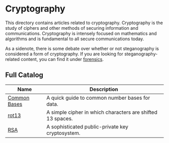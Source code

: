 # Cryptography

This directory contains articles related to cryptography. Cryptography is the study of ciphers and other methods of securing information and communications. Cryptography is intensely focused on mathematics and algorithms and is fundamental to all secure communications today.

As a sidenote, there is some debate over whether or not steganography is considered a form of cryptography. If you are looking for steganography-related content, you can find it under [forensics](../forensics/).

## Full Catalog

| Name                                         | Description                                                      |
| -------------------------------------------- | ---------------------------------------------------------------- |
| [Common Bases](./common-bases.md)            | A quick guide to common number bases for data.                   |
| [rot13](./rot13.md)                          | A simple cipher in which characters are shifted 13 spaces.       |
| [RSA](./rsa.md)                              | A sophisticated public-private key cryptosystem.                 |
